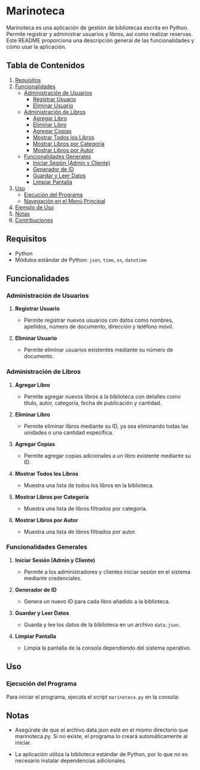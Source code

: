 # Marinoteca

Marinoteca es una aplicación de gestión de bibliotecas escrita en Python. Permite registrar y administrar usuarios y libros, así como realizar reservas. Este README proporciona una descripción general de las funcionalidades y cómo usar la aplicación.

## Tabla de Contenidos

1. [Requisitos](#requisitos)
2. [Funcionalidades](#funcionalidades)
   - [Administración de Usuarios](#administración-de-usuarios)
     - [Registrar Usuario](#registrar-usuario)
     - [Eliminar Usuario](#eliminar-usuario)
   - [Administración de Libros](#administración-de-libros)
     - [Agregar Libro](#agregar-libro)
     - [Eliminar Libro](#eliminar-libro)
     - [Agregar Copias](#agregar-copias)
     - [Mostrar Todos los Libros](#mostrar-todos-los-libros)
     - [Mostrar Libros por Categoría](#mostrar-libros-por-categoría)
     - [Mostrar Libros por Autor](#mostrar-libros-por-autor)
   - [Funcionalidades Generales](#funcionalidades-generales)
     - [Iniciar Sesión (Admin y Cliente)](#iniciar-sesión-admin-y-cliente)
     - [Generador de ID](#generador-de-id)
     - [Guardar y Leer Datos](#guardar-y-leer-datos)
     - [Limpiar Pantalla](#limpiar-pantalla)
3. [Uso](#uso)
   - [Ejecución del Programa](#ejecución-del-programa)
   - [Navegación en el Menú Principal](#navegación-en-el-menú-principal)
4. [Ejemplo de Uso](#ejemplo-de-uso)
5. [Notas](#notas)
6. [Contribuciones](#contribuciones)

## Requisitos

- Python
- Módulos estándar de Python: `json`, `time`, `os`, `datetime`

## Funcionalidades

### Administración de Usuarios

1. **Registrar Usuario**

   - Permite registrar nuevos usuarios con datos como nombres, apellidos, número de documento, dirección y teléfono móvil.

2. **Eliminar Usuario**
   - Permite eliminar usuarios existentes mediante su número de documento.

### Administración de Libros

1. **Agregar Libro**

   - Permite agregar nuevos libros a la biblioteca con detalles como título, autor, categoría, fecha de publicación y cantidad.

2. **Eliminar Libro**

   - Permite eliminar libros mediante su ID, ya sea eliminando todas las unidades o una cantidad específica.

3. **Agregar Copias**

   - Permite agregar copias adicionales a un libro existente mediante su ID.

4. **Mostrar Todos los Libros**

   - Muestra una lista de todos los libros en la biblioteca.

5. **Mostrar Libros por Categoría**

   - Muestra una lista de libros filtrados por categoría.

6. **Mostrar Libros por Autor**
   - Muestra una lista de libros filtrados por autor.

### Funcionalidades Generales

1. **Iniciar Sesión (Admin y Cliente)**

   - Permite a los administradores y clientes iniciar sesión en el sistema mediante credenciales.

2. **Generador de ID**

   - Genera un nuevo ID para cada libro añadido a la biblioteca.

3. **Guardar y Leer Datos**

   - Guarda y lee los datos de la biblioteca en un archivo `data.json`.

4. **Limpiar Pantalla**
   - Limpia la pantalla de la consola dependiendo del sistema operativo.

## Uso

### Ejecución del Programa

Para iniciar el programa, ejecuta el script `marinoteca.py` en la consola:

## Notas

- Asegúrate de que el archivo data.json esté en el mismo directorio que marinoteca.py. Si no existe, el programa lo creará automáticamente al iniciar. 

- La aplicación utiliza la biblioteca estándar de Python, por lo que no es necesario instalar dependencias adicionales.

